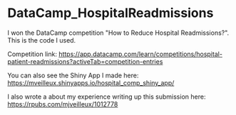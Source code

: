 # DataCamp_HospitalReadmissions
I won the DataCamp competition "How to Reduce Hospital Readmissions?". This is the code I used.

Competition link: https://app.datacamp.com/learn/competitions/hospital-patient-readmissions?activeTab=competition-entries

You can also see the Shiny App I made here: https://mveilleux.shinyapps.io/hospital_comp_shiny_app/

I also wrote a about my experience writing up this submission here: https://rpubs.com/mjveilleux/1012778
